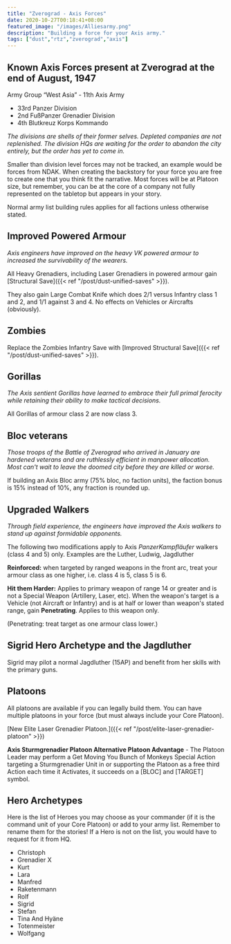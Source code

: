 ```yaml
---
title: "Zverograd - Axis Forces"
date: 2020-10-27T00:18:41+08:00
featured_image: "/images/Alliesarmy.png"
description: "Building a force for your Axis army."
tags: ["dust","rtz","zverograd","axis"]
---
```


## Known Axis Forces present at Zverograd at the end of August, 1947

Army Group “West Asia” - 11th Axis Army
- 33rd Panzer Division
- 2nd FußPanzer Grenadier Division
- 4th Blutkreuz Korps Kommando

*The divisions are shells of their former selves. Depleted companies are not replenished. The division HQs are waiting for the order to abandon the city entirely, but the order has yet to come in.*

Smaller than division level forces may not be tracked, an example would be forces from NDAK. When creating the backstory for your force you are free to create one that you think fit the narrative. Most forces will be at Platoon size, but remember, you can be at the core of a company not fully represented on the tabletop but appears in your story.

Normal army list building rules applies for all factions unless otherwise stated.

## Improved Powered Armour
*Axis engineers have improved on the heavy VK powered armour to increased the survivability of the wearers.*

All Heavy Grenadiers, including Laser Grenadiers in powered armour gain [Structural Save]({{< ref "/post/dust-unified-saves" >}}).

They also gain Large Combat Knife which does 2/1 versus Infantry class 1 and 2, and 1/1 against 3 and 4. No effects on Vehicles or Aircrafts (obviously).

## Zombies
Replace the Zombies Infantry Save with [Improved Structural Save]({{< ref "/post/dust-unified-saves" >}}).

## Gorillas
*The Axis sentient Gorillas have learned to embrace their full primal ferocity while retaining their ability to make tactical decisions.*

All Gorillas of armour class 2 are now class 3.

## Bloc veterans
*Those troops of the Battle of Zverograd who arrived in January are hardened veterans and are ruthlessly efficient in manpower allocation. Most can't wait to leave the doomed city before they are killed or worse.*

If building an Axis Bloc army (75% bloc, no faction units), the faction bonus is 15% instead of 10%, any fraction is rounded up.

## Upgraded Walkers

*Through field experience, the engineers have improved the Axis walkers to stand up against formidable opponents.*

The following two modifications apply to Axis *PanzerKampfläufer* walkers (class 4 and 5) only. Examples are the Luther, Ludwig, Jagdluther

**Reinforced:** when targeted by ranged weapons in the front arc, treat your armour class as one higher, i.e. class 4 is 5, class 5 is 6.

**Hit them Harder:** Applies to primary weapon of range 14 or greater and is not a Special Weapon (Artillery, Laser, etc). When the weapon's target is a Vehicle (not Aircraft or Infantry) and is at half or lower than weapon's stated range, gain **Penetrating**. Applies to this weapon only.

(Penetrating: treat target as one armour class lower.)

## Sigrid Hero Archetype and the Jagdluther
Sigrid may pilot a normal Jagdluther (15AP) and benefit from her skills with the primary guns.

## Platoons
All platoons are available if you can legally build them. You can have multiple platoons in your force (but must always include your Core Platoon).

[New Elite Laser Grenadier Platoon.]({{< ref "/post/elite-laser-grenadier-platoon" >}})

**Axis Sturmgrenadier Platoon Alternative Platoon Advantage** - The Platoon Leader may perform a Get Moving You Bunch of Monkeys Special Action targeting a Sturmgrenadier Unit in or supporting the Platoon as a free third Action each time it Activates, it succeeds on a [BLOC] and [TARGET] symbol.

## Hero Archetypes
Here is the list of Heroes you may choose as your commander (if it is the command unit of your Core Platoon) or add to your army list. Remember to rename them for the stories! If a Hero is not on the list, you would have to request for it from HQ.

- Christoph
- Grenadier X
- Kurt
- Lara
- Manfred
- Raketenmann
- Rolf
- Sigrid
- Stefan
- Tina And Hyäne
- Totenmeister
- Wolfgang
